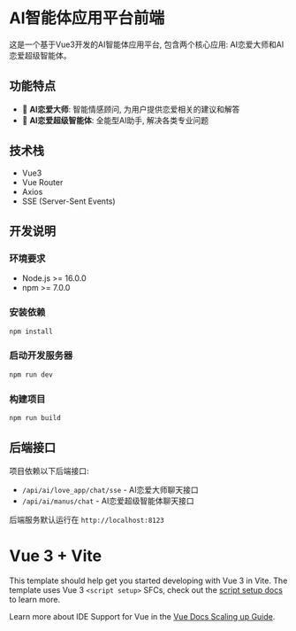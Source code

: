 # AI智能体应用平台前端

这是一个基于Vue3开发的AI智能体应用平台, 包含两个核心应用: AI恋爱大师和AI恋爱超级智能体。

## 功能特点

- 💬 **AI恋爱大师**: 智能情感顾问, 为用户提供恋爱相关的建议和解答
- 🤖 **AI恋爱超级智能体**: 全能型AI助手, 解决各类专业问题

## 技术栈

- Vue3
- Vue Router
- Axios
- SSE (Server-Sent Events)

## 开发说明

### 环境要求

- Node.js >= 16.0.0
- npm >= 7.0.0

### 安装依赖

```bash
npm install
```

### 启动开发服务器

```bash
npm run dev
```

### 构建项目

```bash
npm run build
```

## 后端接口

项目依赖以下后端接口: 

- `/api/ai/love_app/chat/sse` - AI恋爱大师聊天接口
- `/api/ai/manus/chat` - AI恋爱超级智能体聊天接口

后端服务默认运行在 `http://localhost:8123`

# Vue 3 + Vite

This template should help get you started developing with Vue 3 in Vite. The template uses Vue 3 `<script setup>` SFCs, check out the [script setup docs](https://v3.vuejs.org/api/sfc-script-setup.html#sfc-script-setup) to learn more.

Learn more about IDE Support for Vue in the [Vue Docs Scaling up Guide](https://vuejs.org/guide/scaling-up/tooling.html#ide-support).
